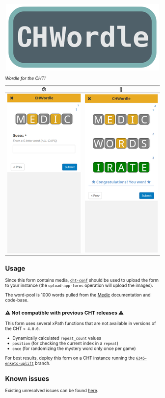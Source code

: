<p align="center">
  <img src="./forms/app/chwordle-media/images/chwordle.png">
</p>

_Wordle for the CHT!_


:confused: | :tada:
:---:|:---:
![](./screenshots/guess_0.png)  |  ![](./screenshots/guess_1.png)

## Usage

Since this form contains media, [`cht-conf`](https://github.com/medic/cht-conf/) should be used to upload the form to your instance (the `upload-app-forms` operation will upload the images).

The word-pool is 1000 words pulled from the [Medic](https://github.com/medic) documentation and code-base.

### :warning: Not compatible with previous CHT releases :warning:

This form uses several xPath functions that are not available in versions of the CHT `< 4.0.0`. 

- Dynamically calculated `repeat_count` values
- `position` (for checking the current index in a `repeat`)
- `once` (for randomizing the mystery word only once per game)

For best results, deploy this form on a CHT instance running the [`6345-enketo-uplift`](https://github.com/medic/cht-core/tree/6345-enketo-uplift) branch.

## Known issues

Existing unresolved issues can be found [here](https://github.com/jkuester/config-cht-demo/issues?q=is%3Aissue+is%3Aopen+sort%3Aupdated-desc+label%3Achwordle).
